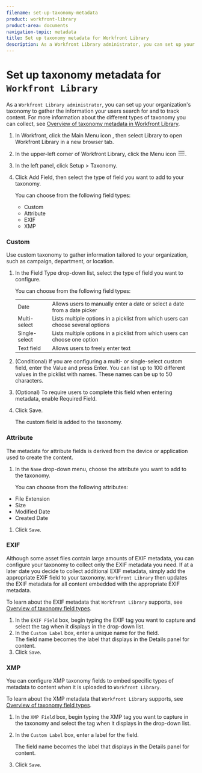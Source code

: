 ```yaml
---
filename: set-up-taxonomy-metadata
product: workfront-library
product-area: documents
navigation-topic: metadata
title: Set up taxonomy metadata for Workfront Library
description: As a Workfront Library administrator, you can set up your organization's taxonomy to gather the information your users search for and to track content. For more information about the different types of taxonomy you can collect, see Overview of taxonomy metadata in Workfront Library.
---
```


# Set up taxonomy metadata for `Workfront Library`

As a `Workfront Library administrator`, you can set up your organization's taxonomy to gather the information your users search for and to track content. For more information about the different types of taxonomy you can collect, see [Overview of taxonomy metadata in Workfront Library](../../../workfront-library/administration-and-setup/metadata/taxonomy-metadata-overview.md).

<ol> 
 <li value="1"> In Workfront, click the Main Menu icon , then select Library to open Workfront Library in a new browser tab. </li> 
 <li value="2"> <p>In the upper-left corner of <span>Workfront Library</span>, click the <span class="bold">Menu</span> icon <img src="assets/library-menu-icon.png">.</p> </li> 
 <li value="3"> <p>In the left panel, click <span class="bold">Setup</span> > <span class="bold">Taxonomy</span>.</p> </li> 
 <li value="4"> <p>Click <span class="bold">Add Field</span>, then select the type of field you want to add to your taxonomy.</p> <p>You can choose from the following field types:</p> 
  <ul> 
   <li>Custom</li> 
   <li>Attribute</li> 
   <li>EXIF</li> 
   <li>XMP</li> 
  </ul> </li> 
</ol>

### Custom

Use custom taxonomy to gather information tailored to your organization, such as campaign, department, or location.

<ol> 
 <li value="1"> <p>In the <span class="bold">Field Type</span> drop-down list, select the type of field you want to configure.</p> <p>You can choose from the following field types:</p> 
  <table cellspacing="0"> 
   <col> 
   <col> 
   <tbody> 
    <tr> 
     <td role="rowheader">Date</td> 
     <td>Allows users to manually enter a date or select a date from a date picker</td> 
    </tr> 
    <tr> 
     <td role="rowheader">Multi-select</td> 
     <td>Lists multiple options in a picklist from which users can choose several options</td> 
    </tr> 
    <tr> 
     <td role="rowheader">Single-select</td> 
     <td>Lists multiple options in a picklist from which users can choose one option</td> 
    </tr> 
    <tr> 
     <td role="rowheader">Text field</td> 
     <td>Allows users to freely enter<!--
       up to X characters of [FOLLOW UP WITH CLINT]
      --> text</td> 
    </tr> 
   </tbody> 
  </table> </li> 
 <li value="2"> <p>(Conditional) If you are configuring a multi- or single-select custom field, enter the <span class="bold">Value</span> and press <span class="bold">Enter</span>. You can list up to 100 different values in the picklist with names. These names can be up to 50 characters.</p> </li> 
 <li value="3"> <p>(Optional) To require users to complete this field when entering metadata, enable&nbsp;<span class="bold">Required Field</span>.</p> </li> 
 <li value="4"> <p>Click <span class="bold">Save</span>.</p> <p>The custom field is added to the taxonomy.</p> </li> 
</ol>

### Attribute

The metadata for attribute fields is derived from the device or application used to create the content.

1. In the `Name`&nbsp;drop-down menu, choose the attribute you want to add to the taxonomy.

   You can choose from the following attributes:

  * File Extension
  * Size
  * Modified Date
  * Created Date

1. Click `Save`.

### EXIF

Although some asset files contain large amounts of EXIF metadata, you can configure your taxonomy to collect only the EXIF metadata you need. If at a later date you decide to collect additional EXIF metadata, simply add the appropriate EXIF field to your taxonomy. `Workfront Library` then updates the EXIF metadata for all content embedded with the appropriate EXIF metadata.

To learn about the EXIF metadata that `Workfront Library` supports, see [Overview of taxonomy field types](../../../workfront-library/administration-and-setup/metadata/taxonomy-field-types-overview.md).

1. In the `EXIF Field` box, begin typing the EXIF tag you want to capture and select the tag when it displays in the drop-down list.
1. In the `Custom Label` box, enter a unique name for the field.  
   The field name becomes the label that displays in the Details panel for content.
1. Click `Save`.

### XMP

You can configure XMP taxonomy fields to embed specific types of metadata to content when it is uploaded to `Workfront Library`.

To learn about the XMP metadata that `Workfront Library` supports, see [Overview of taxonomy field types](../../../workfront-library/administration-and-setup/metadata/taxonomy-field-types-overview.md).

1. In the `XMP Field`&nbsp;box, begin typing the XMP tag you want to capture in the taxonomy and select the tag when it displays in the drop-down list.

   <!--
   Note: If your organization has not yet uploaded content to Workfront Library, no options display in the XMP Field drop-down list. After you upload some content files with XMP data, Workfront Library begins to recognize the type of XMP data your organization uses and lists the applicable XMP tags in the XMP Field drop-down list.
   -->

1. In the `Custom Label` box, enter a label for the field.

   The field name becomes the label that displays in the Details panel for content. 

1. Click `Save`.

